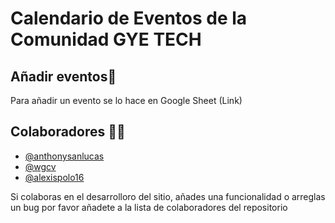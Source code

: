 # Calendario de Eventos de la Comunidad GYE TECH

## Añadir eventos📄
Para añadir un evento se lo hace en Google Sheet (Link)


## Colaboradores 🥷🏻
- [@anthonysanlucas](https://github.com/anthonysanlucas)
- [@wgcv](https://github.com/wgcv)
- [@alexispolo16](https://github.com/alexispolo16)

Si colaboras en el desarrolloro del sitio, añades una funcionalidad o arreglas un bug por favor añadete a la lista de colaboradores del repositorio 
